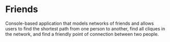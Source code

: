 # Friends
Console-based application that models networks of friends and allows users to find the shortest path from one person to another, find all cliques in the network, and find a friendly point of connection between two people.

